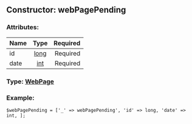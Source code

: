 ## Constructor: webPagePending  

### Attributes:

| Name     |    Type       | Required |
|----------|:-------------:|---------:|
|id|[long](../types/long.md) | Required|
|date|[int](../types/int.md) | Required|



### Type: [WebPage](../types/WebPage.md)


### Example:

```
$webPagePending = ['_' => webPagePending', 'id' => long, 'date' => int, ];
```